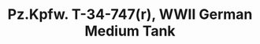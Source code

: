 ---
layout: product
title: "Pz.Kpfw. T-34-747(r), WWII German Medium Tank"
price: "TBA" 
desc: "Maketa"
img_path: "/assets/img/ICM 35370.webp"
brand: "N/A"
available: false
special_offer: false
new: false
soon: false
cat: "010000"
subcat: "013600"
subsubcat: "0N/A"
sifra: "ICM 35370"
popular: false
---